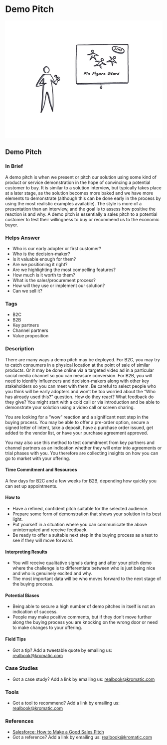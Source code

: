 # Demo Pitch

![](<../.gitbook/assets/illustration - demo pitch.png>)

## Demo Pitch

### In Brief

A demo pitch is when we present or pitch our solution using some kind of product or service demonstration in the hope of convincing a potential customer to buy. It is similar to a solution interview, but typically takes place at a later stage, as the solution becomes more baked and we have more elements to demonstrate (although this can be done early in the process by using the most realistic examples available). The style is more of a presentation than an interview, and the goal is to assess how positive the reaction is and why. A demo pitch is essentially a sales pitch to a potential customer to test their willingness to buy or recommend us to the economic buyer.

### Helps Answer

* Who is our early adopter or first customer?
* Who is the decision-maker?
* Is it valuable enough for them?
* Are we positioning it right?
* Are we highlighting the most compelling features?
* How much is it worth to them?
* What is the sales/procurement process?
* How will they use or implement our solution?
* Can we sell it?

### Tags

* B2C
* B2B
* Key partners
* Channel partners
* Value proposition

### Description

There are many ways a demo pitch may be deployed. For B2C, you may try to catch consumers in a physical location at the point of sale of similar products. Or it may be done online via a targeted video ad in a particular social media channel so you can measure conversion. For B2B, you will need to identify influencers and decision-makers along with other key stakeholders so you can meet with them. Be careful to select people who you think will be early adopters and won’t be too worried about the “Who has already used this?” question. How do they react? What feedback do they give? You might start with a cold call or via introduction and be able to demonstrate your solution using a video call or screen sharing.

You are looking for a “wow” reaction and a significant next step in the buying process. You may be able to offer a pre-order option, secure a signed letter of intent, take a deposit, have a purchase order issued, get added to the vendor list, or have your purchase agreement approved.

You may also use this method to test commitment from key partners and channel partners as an indication whether they will enter into agreements or trial phases with you. You therefore are collecting insights on how you can go to market with your offering.

#### Time Commitment and Resources

A few days for B2C and a few weeks for B2B, depending how quickly you can set up appointments.

#### How to

* Have a refined, confident pitch suitable for the selected audience.
* Prepare some form of demonstration that shows your solution in its best light.
* Put yourself in a situation where you can communicate the above uninterrupted and receive feedback.
* Be ready to offer a suitable next step in the buying process as a test to see if they will move forward.

#### Interpreting Results

* You will receive qualitative signals during and after your pitch demo where the challenge is to differentiate between who is just being nice and who is genuinely excited and why.
* The most important data will be who moves forward to the next stage of the buying process.

#### Potential Biases

* Being able to secure a high number of demo pitches in itself is not an indication of success.
* People may make positive comments, but if they don’t move further along the buying process you are knocking on the wrong door or need to make changes to your offering.

#### Field Tips

* Got a tip? Add a tweetable quote by emailing us: [realbook@kromatic.com](mailto:realbook@kromatic.com)

### Case Studies

* Got a case study? Add a link by emailing us: [realbook@kromatic.com](mailto:realbook@kromatic.com)&#x20;

### Tools

* Got a tool to recommend? Add a link by emailing us: [realbook@kromatic.com](mailto:realbook@kromatic.com)

### References

* [Salesforce: How to Make a Good Sales Pitch](https://www.salesforce.com/blog/2014/02/how-to-make-good-sales-pitch.html)
* Got a reference? Add a link by emailing us: [realbook@kromatic.com](mailto:realbook@kromatic.com)

